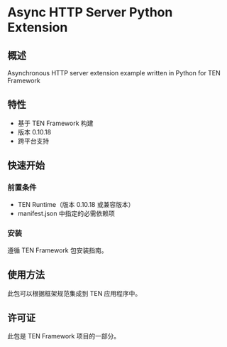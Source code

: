 # Async HTTP Server Python Extension

## 概述

Asynchronous HTTP server extension example written in Python for TEN Framework

## 特性

- 基于 TEN Framework 构建
- 版本 0.10.18
- 跨平台支持

## 快速开始

### 前置条件

- TEN Runtime（版本 0.10.18 或兼容版本）
- manifest.json 中指定的必需依赖项

### 安装

遵循 TEN Framework 包安装指南。

## 使用方法

此包可以根据框架规范集成到 TEN 应用程序中。

## 许可证

此包是 TEN Framework 项目的一部分。
